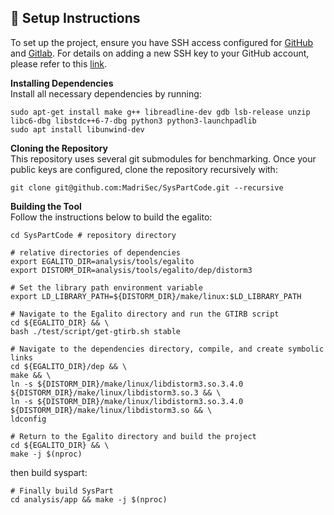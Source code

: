 ## 🔧 Setup Instructions

To set up the project, ensure you have SSH access configured for [GitHub](https://github.com) and [Gitlab](). For details on adding a new SSH key to your GitHub account, please refer to this [link](https://docs.github.com/en/authentication/connecting-to-github-with-ssh/adding-a-new-ssh-key-to-your-github-account).

**Installing Dependencies**  
Install all necessary dependencies by running:
```shell
sudo apt-get install make g++ libreadline-dev gdb lsb-release unzip libc6-dbg libstdc++6-7-dbg python3 python3-launchpadlib
sudo apt install libunwind-dev
```

**Cloning the Repository**  
This repository uses several git submodules for benchmarking. Once your public keys are configured, clone the repository recursively with:

```shell
git clone git@github.com:MadriSec/SysPartCode.git --recursive
```

**Building the Tool**  
Follow the instructions below to build the egalito:
```shell
cd SysPartCode # repository directory

# relative directories of dependencies
export EGALITO_DIR=analysis/tools/egalito
export DISTORM_DIR=analysis/tools/egalito/dep/distorm3

# Set the library path environment variable
export LD_LIBRARY_PATH=${DISTORM_DIR}/make/linux:$LD_LIBRARY_PATH

# Navigate to the Egalito directory and run the GTIRB script
cd ${EGALITO_DIR} && \
bash ./test/script/get-gtirb.sh stable

# Navigate to the dependencies directory, compile, and create symbolic links
cd ${EGALITO_DIR}/dep && \
make && \
ln -s ${DISTORM_DIR}/make/linux/libdistorm3.so.3.4.0 ${DISTORM_DIR}/make/linux/libdistorm3.so.3 && \
ln -s ${DISTORM_DIR}/make/linux/libdistorm3.so.3.4.0 ${DISTORM_DIR}/make/linux/libdistorm3.so && \
ldconfig

# Return to the Egalito directory and build the project
cd ${EGALITO_DIR} && \
make -j $(nproc)
```
then build syspart:
```shell
# Finally build SysPart
cd analysis/app && make -j $(nproc)
```
